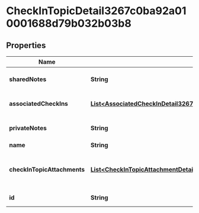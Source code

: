 

# CheckInTopicDetail3267c0ba92a010001688d79b032b03b8


## Properties

| Name | Type | Description | Notes |
|------------ | ------------- | ------------- | -------------|
|**sharedNotes** | **String** | Shared notes of the topic. |  [optional] |
|**associatedCheckIns** | [**List&lt;AssociatedCheckInDetail3267c0ba92a0100016ed105476ad03c4&gt;**](AssociatedCheckInDetail3267c0ba92a0100016ed105476ad03c4.md) | Check-ins associated to topic. |  [optional] |
|**privateNotes** | **String** | Personal notes of the topic. |  [optional] |
|**name** | **String** | Topic name. |  [optional] |
|**checkInTopicAttachments** | [**List&lt;CheckInTopicAttachmentDetail600ecde4c8421000278d06bfacea01c1&gt;**](CheckInTopicAttachmentDetail600ecde4c8421000278d06bfacea01c1.md) | Returns all attachments for the Check-In Topic. |  [optional] |
|**id** | **String** | Id of the instance |  [optional] |



